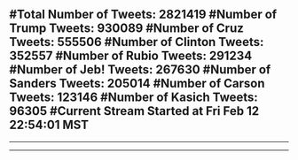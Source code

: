 #Total Number of Tweets: 2821419 
#Number of Trump Tweets: 930089
#Number of Cruz Tweets: 555506
#Number of Clinton Tweets: 352557
#Number of Rubio Tweets: 291234
#Number of Jeb! Tweets: 267630
#Number of Sanders Tweets: 205014
#Number of Carson Tweets: 123146
#Number of Kasich Tweets: 96305
#Current Stream Started at Fri Feb 12 22:54:01 MST
---
---
---
